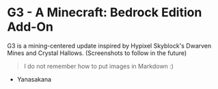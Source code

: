 # G3 - A Minecraft: Bedrock Edition Add-On

G3 is a mining-centered update inspired by Hypixel Skyblock's Dwarven Mines and Crystal Hallows. (Screenshots to follow in the future)

> I do not remember how to put images in Markdown :)
- Yanasakana

